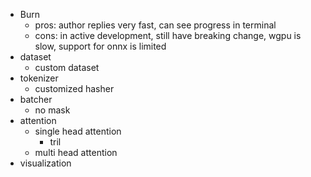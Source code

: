 - Burn 
   - pros: author replies very fast, can see progress in terminal  
   - cons: in active development, still have breaking change, wgpu is slow, support for onnx is limited  
- dataset 
   - custom dataset  
- tokenizer 
   - customized hasher
- batcher 
   - no mask 
- attention 
   - single head attention 
      - tril
   - multi head attention 
- visualization 